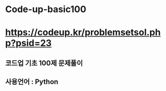 # Code-up-basic100
# https://codeup.kr/problemsetsol.php?psid=23
## 코드업 기초 100제 문제풀이
## 사용언어 : Python
